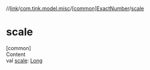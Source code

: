 //[link](../../index.md)/[com.tink.model.misc](../index.md)/[[common]ExactNumber](index.md)/[scale](scale.md)



# scale  
[common]  
Content  
val [scale](scale.md): [Long](https://kotlinlang.org/api/latest/jvm/stdlib/kotlin/-long/index.html)  



